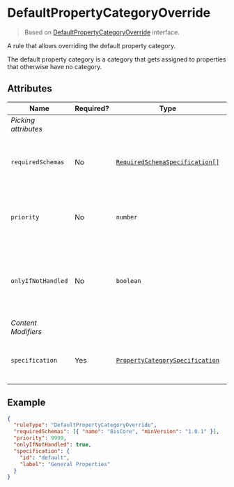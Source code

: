 # DefaultPropertyCategoryOverride

> Based on [DefaultPropertyCategoryOverride]($presentation-common) interface.

A rule that allows overriding the default property category.

The default property category is a category that gets assigned to properties that otherwise have no category.

## Attributes

Name | Required? | Type | Default | Meaning
-|-|-|-|-
*Picking attributes* |
`requiredSchemas` | No | [`RequiredSchemaSpecification[]`](../SchemaRequirements.md) | `[]` | Specifications that define schema requirements for the rule to take effect.
`priority` | No | `number` | `1000` | Defines the order in which presentation rules are evaluated.
`onlyIfNotHandled` | No | `boolean` | `false` | Should this rule be ignored if there is already an existing rule with a higher priority.
*Content Modifiers* |
`specification` | Yes | [`PropertyCategorySpecification`](./PropertyCategorySpecification.md) | | Specification for the custom property category

## Example

```JSON
{
  "ruleType": "DefaultPropertyCategoryOverride",
  "requiredSchemas": [{ "name": "BisCore", "minVersion": "1.0.1" }],
  "priority": 9999,
  "onlyIfNotHandled": true,
  "specification": {
    "id": "default",
    "label": "General Properties"
  }
}
```
